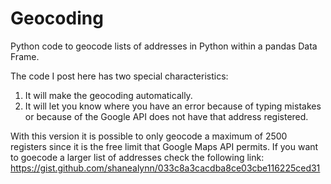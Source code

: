 # Geocoding
Python code to geocode lists of addresses in Python within a pandas Data Frame.  

The code I post here has two special characteristics:
1. It will make the geocoding automatically.
2. It will let you know where you have an error because of typing mistakes or because of the Google API does not have that address registered.


With this version it is possible to only geocode a maximum of 2500 registers since it is the free limit that Google Maps API permits.
If you want to goecode a larger list of addresses check the following link: https://gist.github.com/shanealynn/033c8a3cacdba8ce03cbe116225ced31 

